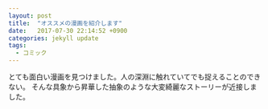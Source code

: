 ```yaml
---
layout: post
title:  "オススメの漫画を紹介します"
date:   2017-07-30 22:14:52 +0900
categories: jekyll update
tags:
  - コミック
---
```


とても面白い漫画を見つけました。人の深淵に触れていてでも捉えることのできない。
そんな具象から昇華した抽象のような大変綺麗なストーリーが近接しました。

[jekyll-docs]: https://jekyllrb.com/docs/home
[jekyll-gh]:   https://github.com/jekyll/jekyll
[jekyll-talk]: https://talk.jekyllrb.com/
